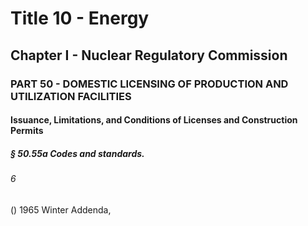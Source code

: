 
# Title 10 - Energy
## Chapter I - Nuclear Regulatory Commission
### PART 50 - DOMESTIC LICENSING OF PRODUCTION AND UTILIZATION FACILITIES
#### Issuance, Limitations, and Conditions of Licenses and Construction Permits
##### § 50.55a Codes and standards.
###### 6

() 1965 Winter Addenda,
